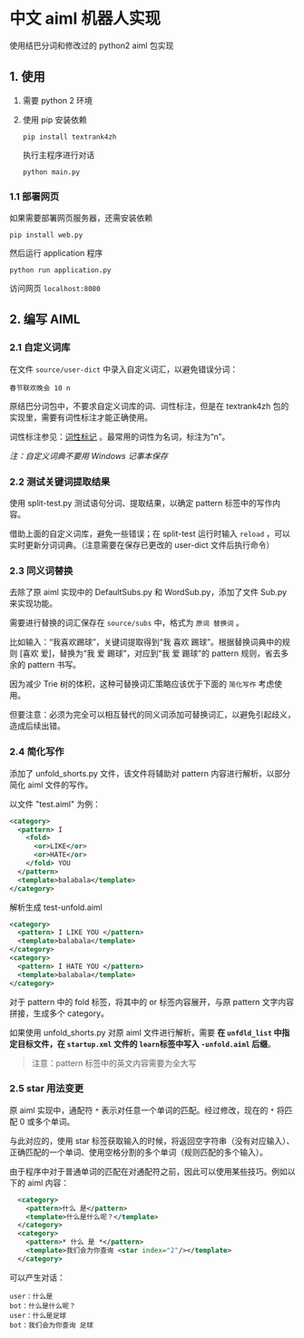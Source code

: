 # 中文 aiml 机器人实现

使用结巴分词和修改过的 python2 aiml 包实现

## 1. 使用

1. 需要 python 2 环境

2. 使用 pip 安装依赖

   ```shell
   pip install textrank4zh
   ```

   执行主程序进行对话

   ```shell
   python main.py
   ```
### 1.1 部署网页

如果需要部署网页服务器，还需安装依赖

```shell
pip install web.py
```

   然后运行 application 程序

   ```shell
   python run application.py
   ```

   访问网页 `localhost:8080`




## 2. 编写 AIML

### 2.1 自定义词库

在文件 `source/user-dict` 中录入自定义词汇，以避免错误分词：

```
春节联欢晚会 10 n
```

原结巴分词包中，不要求自定义词库的词、词性标注，但是在 textrank4zh 包的实现里，需要有词性标注才能正确使用。

词性标注参见：[词性标记](https://gist.github.com/luw2007/6016931) 。最常用的词性为名词，标注为“n”。

*注：自定义词典不要用 Windows 记事本保存*

### 2.2 测试关键词提取结果

使用 split-test.py 测试语句分词、提取结果，以确定 pattern 标签中的写作内容。

借助上面的自定义词库，避免一些错误；在 split-test 运行时输入 `reload` ，可以实时更新分词词典。（注意需要在保存已更改的 user-dict 文件后执行命令）

### 2.3 同义词替换

去除了原 aiml 实现中的 DefaultSubs.py 和 WordSub.py，添加了文件 Sub.py 来实现功能。

需要进行替换的词汇保存在 `source/subs` 中，格式为 `原词 替换词` 。

比如输入：“我喜欢踢球”，关键词提取得到“我 喜欢 踢球”。根据替换词典中的规则 [喜欢 爱]，替换为“我 爱 踢球”，对应到“我 爱 踢球”的 pattern 规则，省去多余的 pattern 书写。

因为减少 Trie 树的体积，这种可替换词汇策略应该优于下面的 `简化写作` 考虑使用。

但要注意：必须为完全可以相互替代的同义词添加可替换词汇，以避免引起歧义，造成后续出错。

### 2.4 简化写作

添加了 unfold_shorts.py 文件，该文件将辅助对 pattern 内容进行解析，以部分简化 aiml 文件的写作。

以文件 "test.aiml" 为例：

```xml
<category>
  <pattern> I
    <fold>
      <or>LIKE</or>
      <or>HATE</or>
    </fold> YOU
  </pattern>
  <template>balabala</template>
</category>
```

解析生成 test-unfold.aiml

```xml
<category>
  <pattern> I LIKE YOU </pattern>
  <template>balabala</template>
</category>
<category>
  <pattern> I HATE YOU </pattern>
  <template>balabala</template>
</category>
```

对于 pattern 中的 fold 标签，将其中的 or 标签内容展开，与原 pattern 文字内容拼接，生成多个 category。

如果使用 unfold_shorts.py 对原 aiml 文件进行解析，需要 **在 `unfdld_list` 中指定目标文件，在 `startup.xml` 文件的 `learn`标签中写入 `-unfold.aiml` 后缀**。

> 注意：pattern 标签中的英文内容需要为全大写

### 2.5 star 用法变更

原 aiml 实现中，通配符 `*` 表示对任意一个单词的匹配。经过修改，现在的 `*` 将匹配 0 或多个单词。

与此对应的，使用 star 标签获取输入的时候，将返回空字符串（没有对应输入）、正确匹配的一个单词、使用空格分割的多个单词（规则匹配的多个输入）。

由于程序中对于普通单词的匹配在对通配符之前，因此可以使用某些技巧。例如以下的 aiml 内容：

```xml
  <category>
    <pattern>什么 是</pattern>
    <template>什么是什么呢？</template>
  </category>
  <category>
    <pattern>* 什么 是 *</pattern>
    <template>我们会为你查询 <star index="2"/></template>
  </category>
```

可以产生对话：

```
user：什么是
bot：什么是什么呢？
user：什么是足球
bot：我们会为你查询 足球
```

